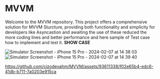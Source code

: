 # MVVM
Welcome to the MVVM repository. This project offers a comprehensive solution for MVVM Sturcture, providing both functionality and simplicity for developers like Asyncastion and awaiting the use of these reduced the more coding lines and better performance and here sample of Test case how to implement and test it.
**SHOW CASE**

![Simulator Screenshot - iPhone 15 Pro - 2024-02-07 at 14 38 03](https://github.com/cizodevahm/MVVM/assets/93611338/58efad27-a5db-47c6-997d-38410255dd88)
![Simulator Screenshot - iPhone 15 Pro - 2024-02-07 at 14 39 40](https://github.com/cizodevahm/MVVM/assets/93611338/6676672f-9b4b-463c-8e9b-5119b96a8834)




https://github.com/cizodevahm/MVVM/assets/93611338/f02e65b4-edc6-41db-b711-7a0203e915ca

